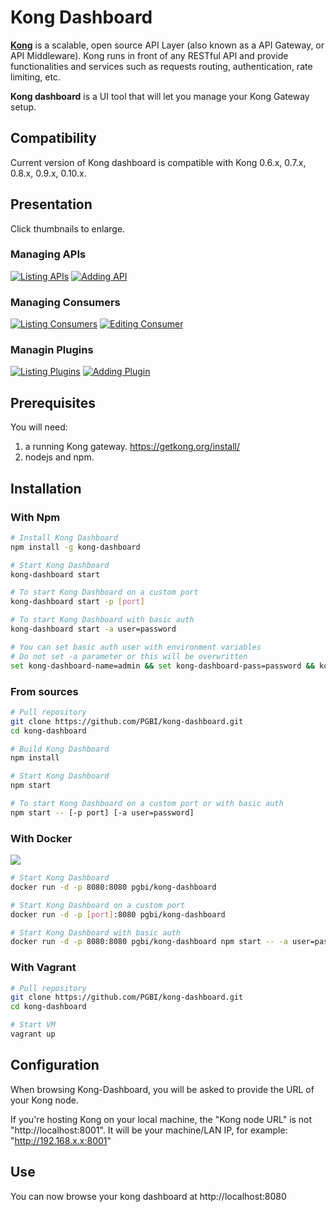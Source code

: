 # Kong Dashboard

[**Kong**](https://getkong.org/) is a scalable, open source API Layer (also known as a API Gateway, or API Middleware).
Kong runs in front of any RESTful API and provide functionalities
and services such as requests routing, authentication, rate limiting, etc.

**Kong dashboard** is a UI tool that will let you manage your Kong Gateway setup.

## Compatibility

Current version of Kong dashboard is compatible with Kong 0.6.x, 0.7.x, 0.8.x, 0.9.x, 0.10.x.

## Presentation

Click thumbnails to enlarge.

### Managing APIs

[![Listing APIs](screenshots/apis_list_thumbnail.jpg)](screenshots/apis_list.jpg?raw=true)
[![Adding API](screenshots/api_add_thumbnail.jpg)](screenshots/api_add.jpg?raw=true)

### Managing Consumers

[![Listing Consumers](screenshots/consumers_list_thumbnail.jpg)](screenshots/consumers_list.jpg?raw=true)
[![Editing Consumer](screenshots/consumer_edit_thumbnail.jpg)](screenshots/consumer_edit.jpg?raw=true)

### Managin Plugins

[![Listing Plugins](screenshots/plugins_list_thumbnail.jpg)](screenshots/plugins_list.jpg?raw=true)
[![Adding Plugin](screenshots/plugin_add_thumbnail.jpg)](screenshots/plugin_add.jpg?raw=true)

## Prerequisites

You will need:

1. a running Kong gateway. https://getkong.org/install/
2. nodejs and npm.

## Installation

### With Npm

```bash
# Install Kong Dashboard
npm install -g kong-dashboard

# Start Kong Dashboard
kong-dashboard start

# To start Kong Dashboard on a custom port
kong-dashboard start -p [port]

# To start Kong Dashboard with basic auth
kong-dashboard start -a user=password

# You can set basic auth user with environment variables
# Do not set -a parameter or this will be overwritten
set kong-dashboard-name=admin && set kong-dashboard-pass=password && kong-dashboard start
```

### From sources

```bash
# Pull repository
git clone https://github.com/PGBI/kong-dashboard.git
cd kong-dashboard

# Build Kong Dashboard
npm install

# Start Kong Dashboard
npm start

# To start Kong Dashboard on a custom port or with basic auth
npm start -- [-p port] [-a user=password]
```

### With Docker

[![](https://images.microbadger.com/badges/image/pgbi/kong-dashboard.svg)](https://microbadger.com/images/pgbi/kong-dashboard "Get your own image badge on microbadger.com")

```bash
# Start Kong Dashboard
docker run -d -p 8080:8080 pgbi/kong-dashboard

# Start Kong Dashboard on a custom port
docker run -d -p [port]:8080 pgbi/kong-dashboard

# Start Kong Dashboard with basic auth
docker run -d -p 8080:8080 pgbi/kong-dashboard npm start -- -a user=password
```


### With Vagrant

```bash
# Pull repository
git clone https://github.com/PGBI/kong-dashboard.git
cd kong-dashboard

# Start VM
vagrant up
```
## Configuration

When browsing Kong-Dashboard, you will be asked to provide the URL of your Kong node.

If you're hosting Kong on your local machine, the "Kong node URL" is not "http://localhost:8001".
It will be your machine/LAN IP, for example: "http://192.168.x.x:8001"

## Use

You can now browse your kong dashboard at http://localhost:8080
